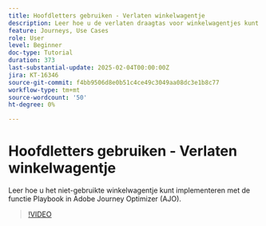 ```yaml
---
title: Hoofdletters gebruiken - Verlaten winkelwagentje
description: Leer hoe u de verlaten draagtas voor winkelwagentjes kunt implementeren met de functie Playbook in Adobe Journey Optimizer (AJO).
feature: Journeys, Use Cases
role: User
level: Beginner
doc-type: Tutorial
duration: 373
last-substantial-update: 2025-02-04T00:00:00Z
jira: KT-16346
source-git-commit: f4bb9506d8e0b51c4ce49c3049aa08dc3e1b8c77
workflow-type: tm+mt
source-wordcount: '50'
ht-degree: 0%

---
```



# Hoofdletters gebruiken - Verlaten winkelwagentje

Leer hoe u het niet-gebruikte winkelwagentje kunt implementeren met de functie Playbook in Adobe Journey Optimizer (AJO).

>[!VIDEO](https://video.tv.adobe.com/v/3443964/?learn=on&enablevpops)
